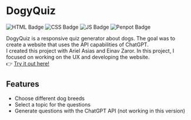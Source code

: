 # DogyQuiz

![HTML Badge](https://img.shields.io/badge/HTML-web-2ea44f?logo=html5&logoColor=white) ![CSS Badge](https://img.shields.io/badge/CSS-style-ffe600?logo=css&logoColor=white) ![JS Badge](https://img.shields.io/badge/JS-code-orange?logo=javascript&logoColor=white) ![Penpot Badge](https://img.shields.io/badge/Penpot-Design-ff0099?logo=penpot)

DogyQuiz is a responsive quiz generator about dogs. The goal was to create a website that uses the API capabilities of ChatGPT.  
I created this project with Ariel Asias and Einav Zaror. In this project, I focused on working on the UX and developing the website.  
👉 [Try it out here!](https://idont12.github.io/DogyQuiz/Quiz.html)

## Features

- Choose different dog breeds
- Select a topic for the questions
- Generate questions with the ChatGPT API (not working in this version)

